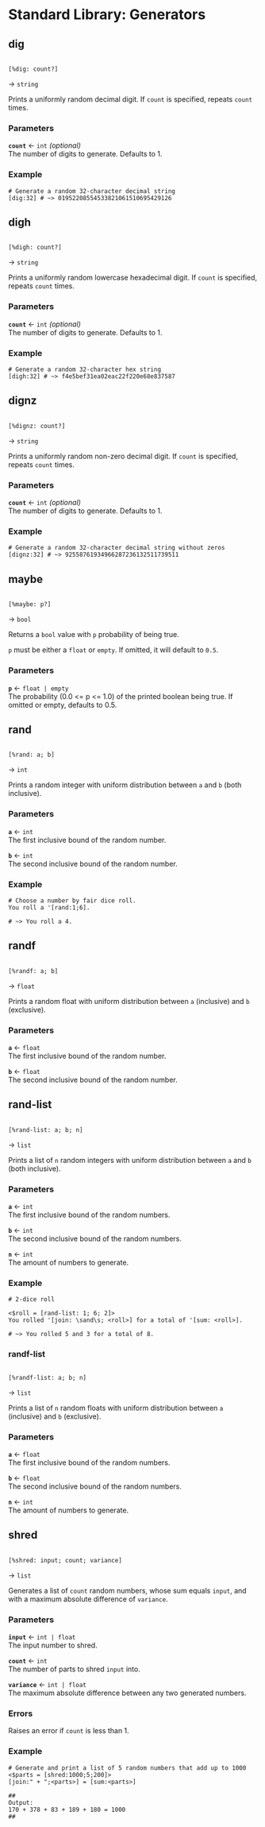 # Standard Library: Generators

## dig

```rant

[%dig: count?]

```
&rarr; `string`

Prints a uniformly random decimal digit. If `count` is specified, repeats `count` times.

### Parameters

**`count`** &larr; `int` *(optional)* <br/>
The number of digits to generate. Defaults to 1.

### Example

```rant
# Generate a random 32-character decimal string
[dig:32] # ~> 01952208554533821061510695429126
```


## digh

```rant

[%digh: count?]

```
&rarr; `string`

Prints a uniformly random lowercase hexadecimal digit. If `count` is specified, repeats `count` times.

### Parameters

**`count`** &larr; `int` *(optional)* <br/>
The number of digits to generate. Defaults to 1.

### Example

```rant
# Generate a random 32-character hex string
[digh:32] # ~> f4e5bef31ea02eac22f220e68e837587
```


## dignz

```rant

[%dignz: count?]

```
&rarr; `string`

Prints a uniformly random non-zero decimal digit. If `count` is specified, repeats `count` times.

### Parameters

**`count`** &larr; `int` *(optional)* <br/>
The number of digits to generate. Defaults to 1.

### Example

```rant
# Generate a random 32-character decimal string without zeros
[dignz:32] # ~> 92558761934966287236132511739511
```


## maybe

```rant

[%maybe: p?]

```
&rarr; `bool`

Returns a `bool` value with `p` probability of being true.

`p` must be either a `float` or `empty`. If omitted, it will default to `0.5`.

### Parameters

**`p`** &larr; `float | empty` <br/>
The probability (0.0 <= p <= 1.0) of the printed boolean being true. 
If omitted or empty, defaults to 0.5.


## rand

```rant

[%rand: a; b]

```
&rarr; `int`

Prints a random integer with uniform distribution between `a` and `b` (both inclusive).

### Parameters

**`a`** &larr; `int` <br/>
The first inclusive bound of the random number.

**`b`** &larr; `int` <br/>
The second inclusive bound of the random number.

### Example

```rant
# Choose a number by fair dice roll.
You roll a '[rand:1;6].

# ~> You roll a 4.
```


## randf

```rant

[%randf: a; b]

```
&rarr; `float`

Prints a random float with uniform distribution between `a` (inclusive) and `b` (exclusive).

### Parameters

**`a`** &larr; `float` <br/>
The first inclusive bound of the random number.

**`b`** &larr; `float` <br/>
The second inclusive bound of the random number.


## rand-list

```rant

[%rand-list: a; b; n]

```
&rarr; `list`

Prints a list of `n` random integers with uniform distribution between `a` and `b` (both inclusive).

### Parameters

**`a`** &larr; `int` <br/>
The first inclusive bound of the random numbers.

**`b`** &larr; `int` <br/>
The second inclusive bound of the random numbers.

**`n`** &larr; `int` <br/>
The amount of numbers to generate.

### Example

```rant
# 2-dice roll

<$roll = [rand-list: 1; 6; 2]>
You rolled '[join: \sand\s; <roll>] for a total of '[sum: <roll>].

# ~> You rolled 5 and 3 for a total of 8.
```


### randf-list

```rant

[%randf-list: a; b; n]

```
&rarr; `list`

Prints a list of `n` random floats with uniform distribution between `a` (inclusive) and `b` (exclusive).

### Parameters

**`a`** &larr; `float` <br/>
The first inclusive bound of the random numbers.

**`b`** &larr; `float` <br/>
The second inclusive bound of the random numbers.

**`n`** &larr; `int` <br/>
The amount of numbers to generate.


## shred

```rant

[%shred: input; count; variance]

```
&rarr; `list`

Generates a list of `count` random numbers, whose sum equals `input`, and with a maximum absolute difference of `variance`.

### Parameters

**`input`** &larr; `int | float` <br/>
The input number to shred.

**`count`** &larr; `int` <br/>
The number of parts to shred `input` into.

**`variance`** &larr; `int | float` <br/>
The maximum absolute difference between any two generated numbers. 

### Errors

Raises an error if `count` is less than 1.

### Example

```rant
# Generate and print a list of 5 random numbers that add up to 1000
<$parts = [shred:1000;5;200]>
[join:" + ";<parts>] = [sum:<parts>]

##
Output:
170 + 378 + 83 + 189 + 180 = 1000
##
```